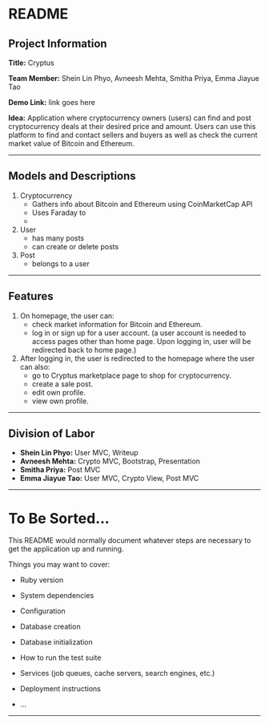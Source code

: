 # README

## Project Information

**Title:** Cryptus

**Team Member:** Shein Lin Phyo, Avneesh Mehta, Smitha Priya, Emma Jiayue Tao

**Demo Link:** link goes here

**Idea:** Application where cryptocurrency owners (users) can find and post cryptocurrency deals at their desired price and amount. Users can use this platform to find and contact sellers and buyers as well as check the current market value of Bitcoin and Ethereum.

---

## Models and Descriptions

1. Cryptocurrency
    * Gathers info about Bitcoin and Ethereum using CoinMarketCap API
    * Uses Faraday to
    *
2. User
    * has many posts
    * can create or delete posts
3. Post
    * belongs to a user

---

## Features

1. On homepage, the user can:
    * check market information for Bitcoin and Ethereum.
    * log in or sign up for a user account. (a user account is needed to access pages other than home page. Upon logging in, user will be redirected back to home page.)
2. After logging in, the user is redirected to the homepage where the user can also:
    * go to Cryptus marketplace page to shop for cryptocurrency.
    * create a sale post.
    * edit own profile.
    * view own profile.

---

## Division of Labor

* **Shein Lin Phyo:** User MVC, Writeup
* **Avneesh Mehta:** Crypto MVC, Bootstrap, Presentation
* **Smitha Priya:** Post MVC
* **Emma Jiayue Tao:** User MVC, Crypto View, Post MVC

---

# To Be Sorted...

This README would normally document whatever steps are necessary to get the
application up and running.

Things you may want to cover:

* Ruby version

* System dependencies

* Configuration

* Database creation

* Database initialization

* How to run the test suite

* Services (job queues, cache servers, search engines, etc.)

* Deployment instructions

* ...

---
